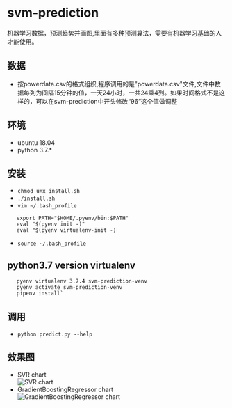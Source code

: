 # svm-prediction
机器学习数据，预测趋势并画图,里面有多种预测算法，需要有机器学习基础的人才能使用。

## 数据
* 按powerdata.csv的格式组织,程序调用的是"powerdata.csv"文件,文件中数据每列为间隔15分钟的值，一天24小时，一共24乘4列。如果时间格式不是这样的，可以在svm-prediction中开头修改“96”这个值做调整

## 环境
* ubuntu 18.04
* python 3.7.*

## 安装
* `chmod u+x install.sh`
* `./install.sh`
* `vim ~/.bash_profile` 
```
   export PATH="$HOME/.pyenv/bin:$PATH"  
   eval "$(pyenv init -)" 
   eval "$(pyenv virtualenv-init -)  
```
* `source ~/.bash_profile`

## python3.7 version virtualenv
```pyenv install 3.7.4
   pyenv virtualenv 3.7.4 svm-prediction-venv
   pyenv activate svm-prediction-venv
   pipenv install`
```

## 调用
* `python predict.py --help`

## 效果图
* SVR chart   
![SVR chart](https://github.com/zhengze/svm-prediction/blob/develop/images/svr.png)  
* GradientBoostingRegressor chart   
![GradientBoostingRegressor chart](https://github.com/zhengze/svm-prediction/blob/develop/images/jueceshu.png)
